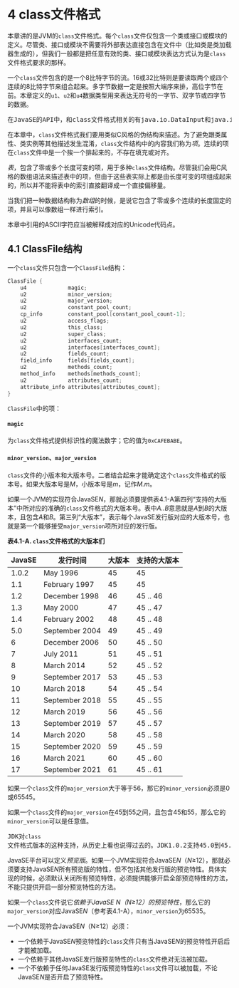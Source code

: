 # 4 class文件格式

本章讲的是JVM的`class`文件格式。每个`class`文件仅包含一个类或接口或模块的定义。尽管类、接口或模块不需要将外部表达直接包含在文件中（比如类是类加载器生成的），但我们一般都是把任意有效的类、接口或模块表达方式认为是`class`文件格式要求的那样。

一个`class`文件包含的是一个8比特字节的流。16或32比特则是要读取两个或四个连续的8比特字节来组合起来。多字节数据一定是按照大端序来排，高位字节在前。本章定义的`u1`、`u2`和`u4`数据类型用来表达无符号的一字节、双字节或四字节的数据。

<pre>在JavaSE的API中，和class文件格式相关的有java.io.DataInput和java.io.DataOutput，以及java.io.DataInputStream和java.io.DataOutputStream。比如u1、u2、u4类型的值可以用java.io.DataInput接口中的readUnsignedByte、readUnsignedShort、readInt方法来获取。</pre>

在本章中，`class`文件格式我们要用类似C风格的伪结构来描述。为了避免跟类属性、类实例等其他描述发生混淆，`class`文件结构中的内容我们称为*项*。连续的项在`class`文件中是一个挨一个排起来的，不存在填充或对齐。

*表*，包含了零或多个长度可变的项，用于多种`class`文件结构。尽管我们会用C风格的数组语法来描述表中的项，但由于这些表实际上都是由长度可变的项组成起来的，所以并不能将表中的索引直接翻译成一个直接偏移量。

当我们把一种数据结构称为*数组*的时候，是说它包含了零或多个连续的长度固定的项，并且可以像数组一样进行索引。

本章中引用的ASCII字符应当被解释成对应的Unicode代码点。

## 4.1 ClassFile结构

一个`class`文件只包含一个`ClassFile`结构：

```c
ClassFile {
    u4             magic;
    u2             minor_version;
    u2             major_version;
    u2             constant_pool_count;
    cp_info        constant_pool[constant_pool_count-1];
    u2             access_flags;
    u2             this_class;
    u2             super_class;
    u2             interfaces_count;
    u2             interfaces[interfaces_count];
    u2             fields_count;
    field_info     fields[fields_count];
    u2             methods_count;
    method_info    methods[methods_count];
    u2             attributes_count;
    attribute_info attributes[attributes_count];
}
```

`ClassFile`中的项：

#### `magic`

为`class`文件格式提供标识性的魔法数字；它的值为`0xCAFEBABE`。

#### `minor_version`、`major_version`

`class`文件的小版本和大版本号。二者结合起来才能确定这个`class`文件格式的版本号。如果大版本号是*M*，小版本号是*m*，记作*M.m*。

如果一个JVM的实现符合JavaSE*N*，那就必须要提供表4.1-A第四列“支持的大版本”中所对应的准确的`class`文件格式的大版本号。表中*A..B*意思就是*A*到*B*的大版本，且包含*A*和*B*。第三列“大版本”，表示每个JavaSE发行版对应的大版本号，也就是第一个能够接受`major_version`项所对应的发行版。

**表4.1-A. `class`文件格式的大版本们**

|**JavaSE**|**发行时间**|**大版本**|**支持的大版本**|
|-|-|-|-|
|1.0.2|May 1996|45|45
|1.1|February 1997|45|45
|1.2|December 1998|46|45 .. 46
|1.3|May 2000|47|45 .. 47
|1.4|February 2002|48|45 .. 48
|5.0|September 2004|49|45 .. 49
|6|December 2006|50|45 .. 50
|7|July 2011|51|45 .. 51
|8|March 2014|52|45 .. 52
|9|September 2017|53|45 .. 53
|10|March 2018|54|45 .. 54
|11|September 2018|55|45 .. 55
|12|March 2019|56|45 .. 56
|13|September 2019|57|45 .. 57
|14|March 2020|58|45 .. 58
|15|September 2020|59|45 .. 59
|16|March 2021|60|45 .. 60
|17|September 2021|61|45 .. 61

如果一个`class`文件的`major_version`大于等于56，那它的`minor_version`必须是0或65545。

如果一个`class`文件的`major_version`在45到55之间，且包含45和55，那么它的`minor_version`可以是任意值。

<pre>JDK对<code>class</code>文件格式版本的这种支持，从历史上看也说得过去的。JDK1.0.2支持45.0到45.3。JDK1.1支持45.0到45.65535。JDK1.2支持的大版本是46，对应的小版本只支持0。后来的JDK延续了这种规则，每次引入一个新的大版本（47、48等等）但小版本只有一个0。最后，随着JavaSE12预览版（见下方）的出现，赋予了小版本号的标准角色，因此JDK12支持的大版本号56对应的小版本号是0<i>和</i>65535。后续JDK引入的版本就都是<e>N</e>.0和<e>N</e>.65535。比如JDK13支持57.0和57.65535。</pre>

JavaSE平台可以定义*预览版*。如果一个JVM实现符合JavaSE*N*（*N*≥12），那就必须要支持JavaSE*N*所有预览版的特性，但不包括其他发行版的预览特性。具体实现的时候，必须默认关闭所有预览特性，必须提供能够开启全部预览特性的方法，不能只提供开启一部分预览特性的方法。

如果一个`class`文件说它*依赖于JavaSE N（N≥12）的预览特性*，那么它的`major_version`对应JavaSE*N*（参考表4.1-A），`minor_version`为65535。

一个JVM实现符合JavaSE*N*（N≥12）必须：

- 一个依赖于JavaSE*N*预览特性的`class`文件只有当JavaSE*N*的预览特性开启后才能被加载。
- 一个依赖于其他JavaSE发行版预览特性的`class`文件绝对无法被加载。
- 一个不依赖于任何JavaSE发行版预览特性的`class`文件可以被加载，不论JavaSE*N*是否开启了预览特性。